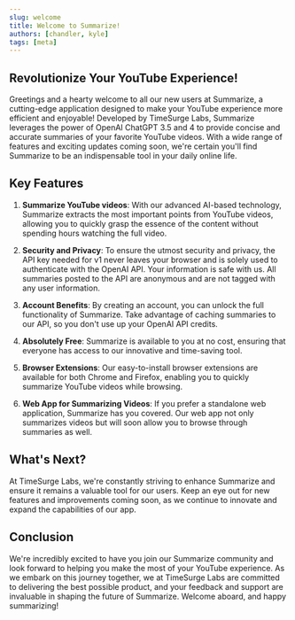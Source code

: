 ```yaml
---
slug: welcome
title: Welcome to Summarize!
authors: [chandler, kyle]
tags: [meta]
---
```


## Revolutionize Your YouTube Experience!

Greetings and a hearty welcome to all our new users at Summarize, a cutting-edge application designed to make your YouTube experience more efficient and enjoyable! Developed by TimeSurge Labs, Summarize leverages the power of OpenAI ChatGPT 3.5 and 4 to provide concise and accurate summaries of your favorite YouTube videos. With a wide range of features and exciting updates coming soon, we're certain you'll find Summarize to be an indispensable tool in your daily online life.
<!--truncate-->

## Key Features

1. **Summarize YouTube videos**: With our advanced AI-based technology, Summarize extracts the most important points from YouTube videos, allowing you to quickly grasp the essence of the content without spending hours watching the full video.

2. **Security and Privacy**: To ensure the utmost security and privacy, the API key needed for v1 never leaves your browser and is solely used to authenticate with the OpenAI API. Your information is safe with us. All summaries posted to the API are anonymous and are not tagged with any user information.

3. **Account Benefits**: By creating an account, you can unlock the full functionality of Summarize. Take advantage of caching summaries to our API, so you don't use up your OpenAI API credits.

4. **Absolutely Free**: Summarize is available to you at no cost, ensuring that everyone has access to our innovative and time-saving tool.

5. **Browser Extensions**: Our easy-to-install browser extensions are available for both Chrome and Firefox, enabling you to quickly summarize YouTube videos while browsing.

6. **Web App for Summarizing Videos**: If you prefer a standalone web application, Summarize has you covered. Our web app not only summarizes videos but will soon allow you to browse through summaries as well.

## What's Next?

At TimeSurge Labs, we're constantly striving to enhance Summarize and ensure it remains a valuable tool for our users. Keep an eye out for new features and improvements coming soon, as we continue to innovate and expand the capabilities of our app.

## Conclusion

We're incredibly excited to have you join our Summarize community and look forward to helping you make the most of your YouTube experience. As we embark on this journey together, we at TimeSurge Labs are committed to delivering the best possible product, and your feedback and support are invaluable in shaping the future of Summarize. Welcome aboard, and happy summarizing!

